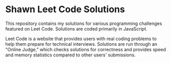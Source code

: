 # Shawn Leet Code Solutions
This repository contains my solutions for various programming challenges featured on Leet Code. Solutions are coded primarily in JavaScript.

Leet Code is a website that provides users with real coding problems to help them prepare for technical interviews. Solutions are run through an "Online Judge," which checks solutions for correctness and provides speed and memory statistics compared to other users' submissions.
